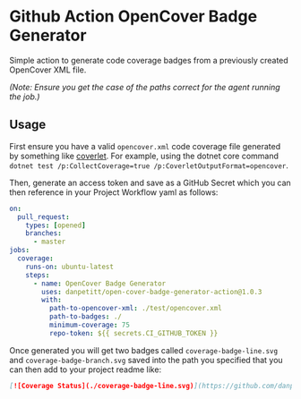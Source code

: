 # Github Action OpenCover Badge Generator

Simple action to generate code coverage badges from a previously created OpenCover XML file.

_(Note: Ensure you get the case of the paths correct for the agent running the job.)_

## Usage

First ensure you have a valid `opencover.xml` code coverage file generated by something like [coverlet](https://github.com/tonerdo/coverlet). For example, using the dotnet core command `dotnet test /p:CollectCoverage=true /p:CoverletOutputFormat=opencover`.

Then, generate an access token and save as a GitHub Secret which you can then reference in your Project Workflow yaml as follows:

```yaml
on:
  pull_request:
    types: [opened]
    branches:
      - master
jobs:
  coverage:
    runs-on: ubuntu-latest
    steps:
      - name: OpenCover Badge Generator
        uses: danpetitt/open-cover-badge-generator-action@1.0.3
        with:
          path-to-opencover-xml: ./test/opencover.xml
          path-to-badges: ./
          minimum-coverage: 75
          repo-token: ${{ secrets.CI_GITHUB_TOKEN }}
```

Once generated you will get two badges called `coverage-badge-line.svg` and `coverage-badge-branch.svg` saved into the path you specified that you can then add to your project readme like:

```markdown
[![Coverage Status](./coverage-badge-line.svg)](https://github.com/danpetitt/open-cover-badge-generator-action/)
```
